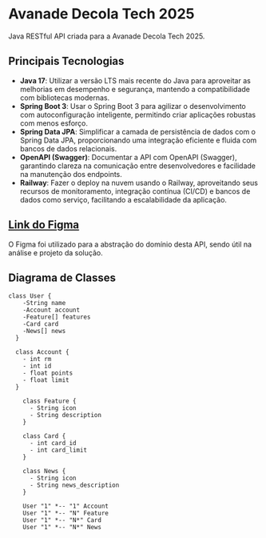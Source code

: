 # Avanade Decola Tech 2025

Java RESTful API criada para a Avanade Decola Tech 2025.

## Principais Tecnologias

- **Java 17**: Utilizar a versão LTS mais recente do Java para aproveitar as melhorias em desempenho e segurança, mantendo a compatibilidade com bibliotecas modernas.
- **Spring Boot 3**: Usar o Spring Boot 3 para agilizar o desenvolvimento com autoconfiguração inteligente, permitindo criar aplicações robustas com menos esforço.
- **Spring Data JPA**: Simplificar a camada de persistência de dados com o Spring Data JPA, proporcionando uma integração eficiente e fluida com bancos de dados relacionais.
- **OpenAPI (Swagger)**: Documentar a API com OpenAPI (Swagger), garantindo clareza na comunicação entre desenvolvedores e facilidade na manutenção dos endpoints.
- **Railway**: Fazer o deploy na nuvem usando o Railway, aproveitando seus recursos de monitoramento, integração contínua (CI/CD) e bancos de dados como serviço, facilitando a escalabilidade da aplicação.

## [Link do Figma](https://www.figma.com/design/knpwsiFiO6HBIf2jSXbKHc/DIO---Decola-Tech-Avanade-2025?node-id=0-1&m=dev&t=zvDPf4u91VSOX124-1)

O Figma foi utilizado para a abstração do domínio desta API, sendo útil na análise e projeto da solução.

## Diagrama de Classes

```mermaid
class User {
    -String name
    -Account account
    -Feature[] features
    -Card card
    -News[] news
  }

  class Account {
    - int rm
    - int id
    - float points
    - float limit
  }

    class Feature {
      - String icon
      - String description
    }
    
    class Card {
      - int card_id
      - int card_limit
    }
    
    class News {
      - String icon
      - String news_description
    }

    User "1" *-- "1" Account
    User "1" *-- "N" Feature
    User "1" *-- "N*" Card
    User "1" *-- "N*" News
```
